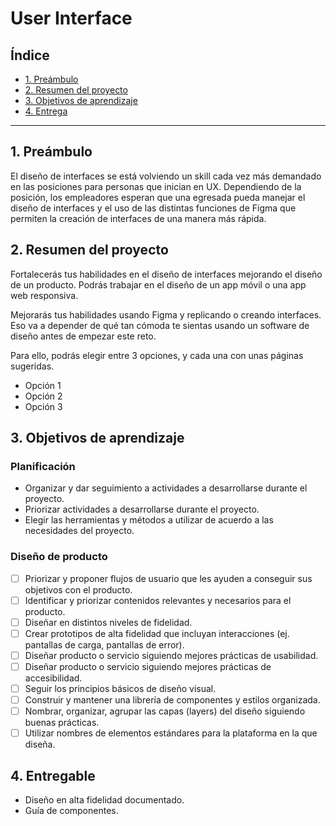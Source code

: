 # User Interface

## Índice

* [1. Preámbulo](#1-preámbulo)
* [2. Resumen del proyecto](#2-resumen-del-proyecto)
* [3. Objetivos de aprendizaje](#3-objetivos-de-aprendizaje)
* [4. Entrega](#4-entregable)

***

## 1. Preámbulo

El diseño de interfaces se está volviendo un skill cada vez más demandado en
las posiciones para personas que inician en UX. Dependiendo de la posición, los
empleadores esperan que una egresada pueda manejar el diseño de interfaces y el
uso de las distintas funciones de Figma que permiten la creación de interfaces
de una manera más rápida.

## 2. Resumen del proyecto

Fortalecerás tus habilidades en el diseño de interfaces mejorando el diseño de
un producto. Podrás trabajar en el diseño de un app móvil o una app web
responsiva.

Mejorarás tus habilidades usando Figma y replicando o creando interfaces. Eso
va a depender de qué tan cómoda te sientas usando un software de diseño antes
de empezar este reto.

Para ello, podrás elegir entre 3 opciones, y cada una con unas páginas sugeridas.

* Opción 1
* Opción 2
* Opción 3

## 3. Objetivos de aprendizaje

### Planificación

* Organizar  y dar seguimiento a actividades a desarrollarse durante el
  proyecto.
* Priorizar actividades a desarrollarse durante el proyecto.
* Elegir las herramientas y métodos a utilizar de acuerdo a las necesidades del
  proyecto.

### Diseño de producto

* [ ] Priorizar y proponer flujos de usuario que les ayuden a conseguir sus
      objetivos con el producto.
* [ ] Identificar y priorizar contenidos relevantes y necesarios para el
      producto.
* [ ] Diseñar en distintos niveles de fidelidad.
* [ ] Crear prototipos de alta fidelidad que incluyan interacciones (ej.
      pantallas de carga, pantallas de error).
* [ ] Diseñar producto o servicio siguiendo mejores prácticas de usabilidad.
* [ ] Diseñar producto o servicio siguiendo mejores prácticas de accesibilidad.
* [ ] Seguir los principios básicos de diseño visual.
* [ ] Construir y mantener una librería de componentes y estilos organizada.
* [ ] Nombrar, organizar, agrupar las capas (layers) del diseño siguiendo
      buenas prácticas.
* [ ] Utilizar nombres de elementos estándares para la plataforma en la que
      diseña.

## 4. Entregable

* Diseño en alta fidelidad documentado.
* Guía de componentes.
